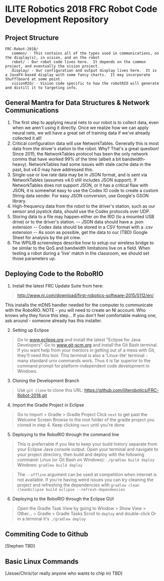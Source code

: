 # ILITE Robotics 2018 FRC Robot Code Development Repository

## Project Structure
```
FRC-Robot-2018/
   common/ - This contains all of the types used in communications, on the display(s), in vision, and on the robot
   robot/ - Our robot code lives here.  It depends on the common project, and eventually the vision project.
   display/ - Our configuration and output display lives here.  It is a JavaFX-based display with some fancy charts.  It may incorporate Shufflboard at some point.
   visionRIO/ - Vision code specific to how the robotRIO will generate and distill it to targeting info.
```

## General Mantra for Data Structures & Network Communications
1. The first step to applying neural nets to our robot is to collect data, even when we aren't using it directly.  Once we realize how we can apply neural nets, we will have a great set of training data if we've already collected it all!
2. Critical configuration data will use NetworkTables. Generally this is most data from the driver's station to the robot.  Why? That's a great question! Since 2015, the NetworkTables protocol has been the only network comms that have worked 99% of the time (albeit a bit bandwidth-heavy).  NetworkTables had some issues with stale cache data in the past, but v4.0 may have addressed this.
3. Single-use or low rate data may be in JSON format, and is sent via NetworkTables (assumes v4.0 still includes JSON support).  If NetworkTables does not support JSON, or it has a critical flaw with JSON, it is somewhat easy to use the Codex IO code to create a custom String data sender.  For easy JSON conversion, use Google's GSON library.
4. High-frequency data from the robot to the driver's station, such as our sensor and joystick data, should use the Codex protocols over UDP.
5. Storing data to a file may happen either on the RIO (to a mounted USB drive) or to the driver's station.
 -- JSON data should have a .json extension
 -- Codex data should be stored in a CSV format with a .csv extension
 -- As soon as possible, get the data to our (TBD) Google Sheet for analysis by the pit crew.
 6. The WPILIB screensteps describe how to setup our wireless bridge to be similar to the QoS and bandwidth limitations live on a field.  When testing a robot during a 'live' match in the classroom, we should set those parameters up. 

## Deploying Code to the RoboRIO
1. Install the latest FRC Update Suite from here:
> <http://www.ni.com/download/first-robotics-software-2015/5112/en/>

  This installs the mDNS handler needed for the computer to communicate with the RoboRIO.  NOTE - you will need to create an NI account.  Who knows why they force this step...  If you don't feel comfortable making one, ask around - someone already has this installer.

2. Setting up Eclipse
> Go to www.eclipse.org and install the latest "Eclipse for Java Developers".
> Go to www.git-scm.org and install the Git Bash terminal.  If you want help from your mentors in getting out of a mess with Git, they'll need this tool.  This terminal is also a 'Linux-lite' terminal - many standard unix commands work.  Thus it is far superior to the command prompt for platform-independent code development in Windows.

3. Cloning the Development Branch
> Use `git clone` to clone this URL:
> <https://github.com/iliterobotics/FRC-Robot-2018.git>

4. Import the Gradle Project in Eclipse
> Go to Import > Gradle > Gradle Project
> Click `next` to get past the Welcome Screen
> Browse to the root folder of the gradle project you cloned in step 4.
> Keep clicking `next` until you're done

5. Deploying to the RoboRIO through the command line
> This is preferrable if you like to keep your build history separate from your Eclipse Java console output.
> Open your terminal and navigate to your project directory, then build and deploy with the following command:
> Linux (or Git Bash on Windows): `./gradlew build deploy`
> Windows: `gradlew build deploy`

> The `--offline` argument can be used at competition when internet is not available.
> If you're having weird issues you can try cleaning the project and refreshing the dependencies with `gradlew clean cleanEclipse build eclipse --refresh-dependencies`

6. Deploying to the RoboRIO through the Eclipse GUI 
> Open the Gradle Task View by going to Window > Show View > Other... > Gradle > Gradle Tasks
> Scroll to `deploy` and double-click
> Or in a terminal it's `./gradlew deploy`

## Commiting Code to Github
[Stephen TBD]

## Basic Linux Commands
[Jesse/Chris/(or really anyone who wants to chip in) TBD]
